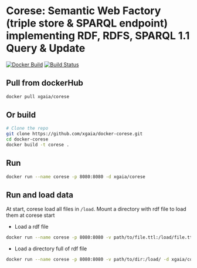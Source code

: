 # Corese: Semantic Web Factory (triple store & SPARQL endpoint) implementing RDF, RDFS, SPARQL 1.1 Query & Update
[![Docker Build](https://img.shields.io/docker/pulls/xgaia/corese.svg)](https://hub.docker.com/r/xgaia/corese/)
[![Build Status](https://travis-ci.org/xgaia/docker-corese.svg?branch=master)](https://travis-ci.org/xgaia/docker-corese)

## Pull from dockerHub

```bash
docker pull xgaia/corese
```

## Or build

```bash
# Clone the repo
git clone https://github.com/xgaia/docker-corese.git
cd docker-corese
docker build -t corese .
```

## Run

```bash
docker run --name corese -p 8080:8080 -d xgaia/corese
```

## Run and load data

At start, corese load all files in `/load`. Mount a directory with rdf file to load them at corese start

- Load a rdf file

```bash
docker run --name corese -p 8080:8080 -v path/to/file.ttl:/load/file.ttl -d xgaia/corese
```

- Load a directory full of rdf file

```bash
docker run --name corese -p 8080:8080 -v path/to/dir:/load/ -d xgaia/corese
```
